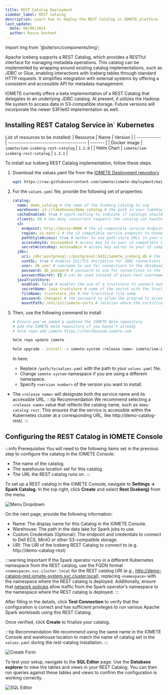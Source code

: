 ```yaml
---
title: REST Catalog Deployment
sidebar_label: REST Catalog
description: Learn how to deploy the REST Catalog in IOMETE platform.
last_update:
  date: 09/06/2024
  author: Rocco Verhoef
---
```


import Img from '@site/src/components/Img';

Apache Iceberg supports a REST Catalog, which provides a RESTful interface for managing metadata operations. This catalog can be implemented by wrapping around existing catalog implementations, such as JDBC or Glue, enabling interactions with Iceberg tables through standard HTTP requests. It simplifies integration with external systems by offering a consistent and accessible API for metadata management.

IOMETE currently offers a beta implementation of a REST Catalog that delegates to an underlying JDBC catalog. At present, it utilizes the Hadoop file system to access data in S3-compatible storage. Future versions will incorporate the newer S3FileIO implementation as well.

## Installing REST Catalog Service in` Kubernetes

List of resources to be installed:
| Resource | Name | Version |
| ------------ | --------------------------------------- | ------- |
| Docker image | `iomete/iom-iceberg-rest-catalog` | `1.2.0` |
| Helm Chart | `iomete/iom-iceberg-rest-catalog` | `1.2.1` |

To install our Iceberg REST Catalog implementation, follow these steps.

1. Download the values.yaml file from the [IOMETE Deployment repository](https://github.com/iomete/iomete-deployment/blob/main/on-prem/helm/iom-iceberg-rest-catalog/values.yaml)

   ```bash showLineNumbers
   wget https://raw.githubusercontent.com/iomete/iomete-deployment/main/on-prem/helm/iom-iceberg-rest-catalog/values.yaml
   ```

2. For the `values.yaml` file, provide the following set of properties:

   ```yaml showLineNumbers
   catalog:
     name: demo_catalog # the name of the Iceberg Catalog to use
     warehouse: s3://lakehouse/demo_catalog # the path in your lakehouse where you want table metadata for tables in your catalog to be stored
     cacheEnabled: true # spark-setting to indicate if catalogs should be cached or not
     clients: 50 # how many concurrent requests the catalog can handle
     s3:
       endpoint: http://minio:9000 # the s3 compatible service endpoint to connect to
       region: us-east-1 # the s3 compatible service endpoint to connect to
       pathStyleAccess: true # wether to use path-style URLs in your s3 compatible service or not
       accessKeyId: minioadmin # access key id to your s3 compatible service
       secretAccessKey: minioadmin # access key secret to your s3 compatible service
     jdbc:
       uri: jdbc:postgresql://postgresql:5432/iomete_iceberg_db # the jdbc url of your JDBC catalog this REST catalog will wrap around
       useSSL: true # enables SSL/TLS encryption for JDBC connections
       user: db_user # username to use for connections to the database
       password: db_password # password to use for connections to the database
       passwordSecret: {} # can be used instead of plain-text username/pass to get secrets from Kubernetes instead
     javaTrustStore:
       enabled: false # enables the use of a truststore to connect over https to postgress/s3
       secretName: java-truststore # name of the secret with the truststore.jks file
       fileName: truststore.jks # the truststore file name
       password: changeit # the password to allow the program to access the trust store
       mountPath: /etc/ssl/iomete-certs # location where the certificates will be loaded
   ```

3. Then, use the following command to install

   ```bash showLineNumbers
   # Ensure you've added & updated the IOMETE Helm repository
   # Add the IOMETE Helm repository if you haven't already
   # helm repo add iomete https://chartmuseum.iomete.com

   helm repo update iomete

   helm upgrade --install -n iomete-system <release name> iomete/iom-iceberg-rest-catalog -f /path/to/values.yaml --version <version number>
   ```

   In here:

   - Replace `/path/to/values.yaml` with the path to your `values.yaml` file.
   - Change `iomete-system` namespace if you are using a different namespace.
   - Specify `<version number>` of the version you want to install.

- The `<release name>` will designate both the service name and its accessible URL.
  :::tip Recommendation
  We recommend selecting a `<release name>` value that reflects the catalog name, such as `demo-catalog-rest`. This ensures that the service is accessible within the Kubernetes cluster at a corresponding URL, like http://demo-catalog-rest/.
  :::

## Configuring the REST Catalog in IOMETE Console

:::info Prerequisites
You will need to the following items set in the previous step to configure the catalog in the IOMETE Console:

- The name of the catalog.
- The warehouse location set for this catalog.
- The URL the REST catalog runs on.
  :::

To set up a REST catalog in the IOMETE Console, navigate to **Settings → Spark Catalog**. In the top right, click **Create** and select **Rest (Iceberg)** from the menu.

<Img src="/img/deployment/rest-catalog/menu-dropdown.png" alt="Menu Dropdown"/>

On the next page, provide the following information:

- Name: The display name for this Catalog in the IOMETE Console.
- Warehouse: The path in the data lake for Spark jobs to use.
- Custom Credentials (Optional): The endpoint and credentials to connect to Dell ECS, MinIO or other S3-compatible storage.
- URI: The URI of the Iceberg REST Catalog to connect to (e.g. http://demo-catalog-rest)

:::warning Important
If the Spark operator runs in a different Kubernetes namespace from the REST catalog, use the FQDN format `<namespace>.svc.cluster.local` for the REST catalog URI (e.g., http://demo-catalog-rest.iomete-system.svc.cluster.local), replacing `<namespace>` with the namespace where the REST catalog is deployed.
Additionally, ensure that [network policies](https://kubernetes.io/docs/concepts/services-networking/network-policies/) allow traffic from the Spark operator’s namespace to the namespace where the REST catalog is deployed.
:::

After filling in the details, click **Test Connection** to verify that the configuration is correct and has sufficient privileges to run various Apache Spark workloads using this REST Catalog.

Once verified, click **Create** to finalize your catalog.

:::tip Recommendation
We recommend using the same name in the IOMETE Console and warehouse location to match the name of catalog set in the `values.yaml` during the rest-catalog installation.
:::

<Img src="/img/deployment/rest-catalog/rest-catalog-form.png" alt="Create Form"/>

To test your setup, navigate to the **SQL Editor** page. Use the **Database explorer** to view the tables and views in your REST Catalog. You can then run queries against these tables and views to confirm the configuration is working correctly.

<Img src="/img/deployment/rest-catalog/new-rest-catalog-in-sql-editor.png" alt="SQL Editor"/>
